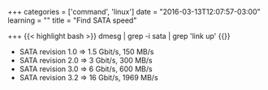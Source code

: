 +++
categories = ['command', 'linux']
date = "2016-03-13T12:07:57-03:00"
learning = ""
title = "Find SATA speed"

+++
{{< highlight bash >}}
dmesg | grep -i sata | grep 'link up'
{{</highlight>}}

- SATA revision 1.0 => 1.5 Gbit/s, 150 MB/s
- SATA revision 2.0 => 3 Gbit/s, 300 MB/s
- SATA revision 3.0 => 6 Gbit/s, 600 MB/s
- SATA revision 3.2 => 16 Gbit/s, 1969 MB/s
